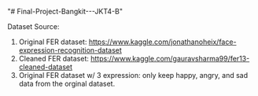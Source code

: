 "# Final-Project-Bangkit---JKT4-B" 

Dataset Source:
1. Original FER dataset: https://www.kaggle.com/jonathanoheix/face-expression-recognition-dataset
2. Cleaned FER dataset: https://www.kaggle.com/gauravsharma99/fer13-cleaned-dataset
3. Original FER dataset w/ 3 expression: only keep happy, angry, and sad data from the orginal dataset.
